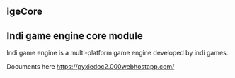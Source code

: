 igeCore
--------

Indi game engine core module
-------------------------------------------------------------

Indi game engine is a multi-platform game engine developed by indi games.


Documents here
https://pyxiedoc2.000webhostapp.com/


